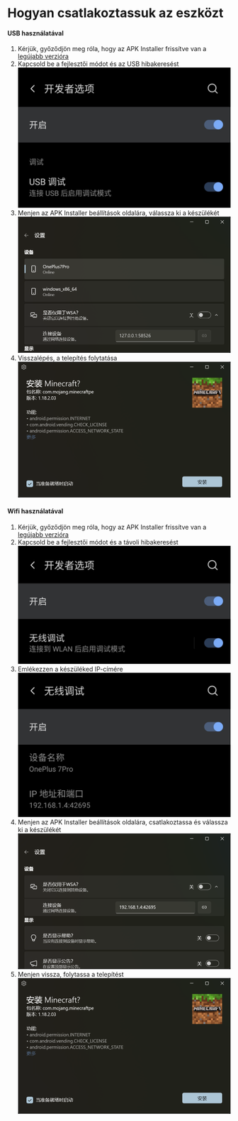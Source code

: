 # Hogyan csatlakoztassuk az eszközt
#### USB használatával
1. Kérjük, győződjön meg róla, hogy az APK Installer frissítve van a [legújabb verzióra](https://www.microsoft.com/store/productId/9P2JFQ43FPPG "APK Installer")
2. Kapcsold be a fejlesztői módot és az USB hibakeresést![Fejlesztői mód](https://raw.githubusercontent.com/Paving-Base/APK-Installer/screenshots/Documents/Tutorials/How%20To%20Connect%20Device/Images/Screenshot_20221002-172252.jpg)
3. Menjen az APK Installer beállítások oldalára, válassza ki a készülékét![Beállítások oldala](https://raw.githubusercontent.com/Paving-Base/APK-Installer/screenshots/Documents/Tutorials/How%20To%20Connect%20Device/Images/Snipaste_2022-10-02_17-37-30.png)
4. Visszalépés, a telepítés folytatása![A telepítés folytatása](https://raw.githubusercontent.com/Paving-Base/APK-Installer/screenshots/Documents/Tutorials/How%20To%20Connect%20Device/Images/Snipaste_2022-10-02_17-34-04.png)
#### Wifi használatával
1. Kérjük, győződjön meg róla, hogy az APK Installer frissítve van a [legújabb verzióra](https://www.microsoft.com/store/productId/9P2JFQ43FPPG "APK Installer")
2. Kapcsold be a fejlesztői módot és a távoli hibakeresést![Fejlesztői mód](https://raw.githubusercontent.com/Paving-Base/APK-Installer/screenshots/Documents/Tutorials/How%20To%20Connect%20Device/Images/Screenshot_20221002-174001.jpg)
3. Emlékezzen a készüléked IP-címére![IP-cím](https://raw.githubusercontent.com/Paving-Base/APK-Installer/screenshots/Documents/Tutorials/How%20To%20Connect%20Device/Images/Screenshot_20221002-174200.jpg)
3. Menjen az APK Installer beállítások oldalára, csatlakoztassa és válassza ki a készülékét![Beállítások oldala](https://raw.githubusercontent.com/Paving-Base/APK-Installer/screenshots/Documents/Tutorials/How%20To%20Connect%20Device/Images/Snipaste_2022-10-02_17-46-28.png)
4. Menjen vissza, folytassa a telepítést![A telepítés folytatása](https://raw.githubusercontent.com/Paving-Base/APK-Installer/screenshots/Documents/Tutorials/How%20To%20Connect%20Device/Images/Snipaste_2022-10-02_17-34-04.png)
